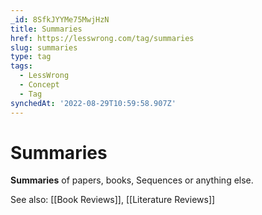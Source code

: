 ```yaml
---
_id: 8SfkJYYMe75MwjHzN
title: Summaries
href: https://lesswrong.com/tag/summaries
slug: summaries
type: tag
tags:
  - LessWrong
  - Concept
  - Tag
synchedAt: '2022-08-29T10:59:58.907Z'
---
```

# Summaries

**Summaries** of papers, books, Sequences or anything else.

See also: [[Book Reviews]], [[Literature Reviews]]